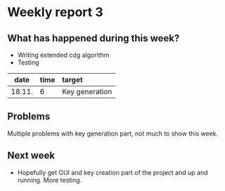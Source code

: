 # Weekly report 3

## What has happened during this week?

- Writing extended cdg algorithm
- Testing

| date | time |  target |
| :----:|:-----| :-----|
| 18.11. | 6    | Key generation  |

## Problems

Multiple problems with key generation part, not much to show this week.

## Next week

- Hopefully get GUI and key creation part of the project and up and running. More testing.